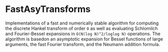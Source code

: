 # FastAsyTransforms

Implementations of a fast and numerically stable algorithm for computing the discrete Hankel transform of order `0` as well as evaluating Schlomilch and Fourier-Bessel expansions in `O(N(log N)^2/loglog N)` operations. The algorithm is basedon an asymptotic expansion for Bessel functions of large arguments, the fast Fourier transform, and the Neumann addition formula. 
